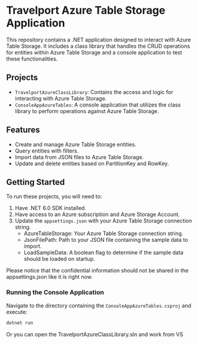 # Travelport Azure Table Storage Application

This repository contains a .NET application designed to interact with Azure Table Storage. It includes a class library that handles the CRUD operations for entities within Azure Table Storage and a console application to test these functionalities.

## Projects

- `TravelportAzureClassLibrary`: Contains the access and logic for interacting with Azure Table Storage.
- `ConsoleAppAzureTables`: A console application that utilizes the class library to perform operations against Azure Table Storage.

## Features

- Create and manage Azure Table Storage entities.
- Query entities with filters.
- Import data from JSON files to Azure Table Storage.
- Update and delete entities based on PartitionKey and RowKey.

## Getting Started

To run these projects, you will need to:

1. Have .NET 6.0 SDK installed.
2. Have access to an Azure subscription and Azure Storage Account.
3. Update the `appsettings.json` with your Azure Table Storage connection string.
    - AzureTableStorage: Your Azure Table Storage connection string.
    - JsonFilePath: Path to your JSON file containing the sample data to import.
    - LoadSampleData: A boolean flag to determine if the sample data should be loaded on startup.

Please notice that the confidential information should not be shared in the appsettings.json like it is right now.

### Running the Console Application

Navigate to the directory containing the `ConsoleAppAzureTables.csproj` and execute:

```bash
dotnet run
```

Or you can open the TravelportAzureClassLibrary.sln and work from VS

